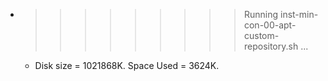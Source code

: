* >>>>>>>>> Running inst-min-con-00-apt-custom-repository.sh ...
  * Disk size = 1021868K. Space Used = 3624K.
